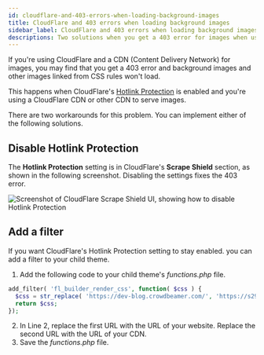 ```yaml
---
id: cloudflare-and-403-errors-when-loading-background-images
title: CloudFlare and 403 errors when loading background images
sidebar_label: CloudFlare and 403 errors when loading background images
descriptions: Two solutions when you get a 403 error for images when using CloudFlare or another CDN.
---
```


If you're using CloudFlare and a CDN (Content Delivery Network) for images, you may find that you get a 403 error and background images and other images linked from CSS rules won't load.

This happens when CloudFlare's [Hotlink Protection](https://support.cloudflare.com/hc/en-us/articles/200170026-What-does-enabling-Cloudflare-Hotlink-Protection-do-) is enabled and you're using a CloudFlare CDN or other CDN to serve images.

There are two workarounds for this problem. You can implement either of the following solutions.

## Disable Hotlink Protection

The **Hotlink Protection** setting is in CloudFlare's **Scrape Shield** section, as shown in the following screenshot. Disabling the settings fixes the 403 error.

![Screenshot of CloudFlare Scrape Shield UI, showing how to disable Hotlink Protection](/img/troubleshooting-cloudflare-403.png)

## Add a filter

If you want CloudFlare's Hotlink Protection setting to stay enabled. you can add a filter to your child theme.

1. Add the following code to your child theme's *functions.php* file.

  ```php
  add_filter( 'fl_builder_render_css', function( $css ) {
    $css = str_replace( 'https://dev-blog.crowdbeamer.com/', 'https://s29172.pcdn.co/', $css );
    return $css;
  });
  ```

2. In Line 2, replace the first URL with the URL of your website. Replace the second URL with the URL of your CDN.
3. Save the *functions.php* file.
